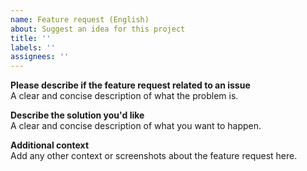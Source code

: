 ```yaml
---
name: Feature request (English)
about: Suggest an idea for this project
title: ''
labels: ''
assignees: ''
---
```


**Please describe if the feature request related to an issue**  
A clear and concise description of what the problem is.

**Describe the solution you'd like**  
A clear and concise description of what you want to happen.

**Additional context**  
Add any other context or screenshots about the feature request here.
